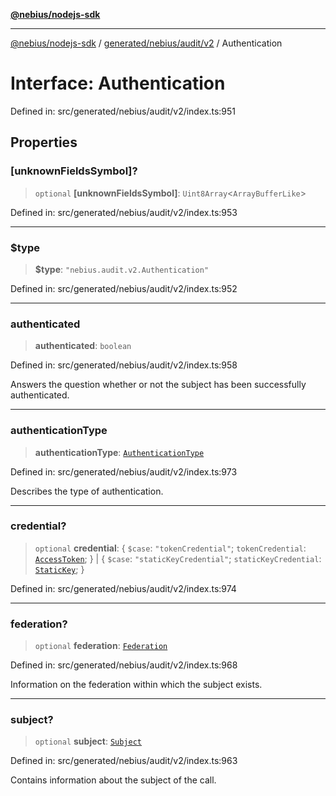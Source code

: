 [**@nebius/nodejs-sdk**](../../../../../README.md)

---

[@nebius/nodejs-sdk](../../../../../README.md) / [generated/nebius/audit/v2](../README.md) / Authentication

# Interface: Authentication

Defined in: src/generated/nebius/audit/v2/index.ts:951

## Properties

### \[unknownFieldsSymbol\]?

> `optional` **\[unknownFieldsSymbol\]**: `Uint8Array`\<`ArrayBufferLike`\>

Defined in: src/generated/nebius/audit/v2/index.ts:953

---

### $type

> **$type**: `"nebius.audit.v2.Authentication"`

Defined in: src/generated/nebius/audit/v2/index.ts:952

---

### authenticated

> **authenticated**: `boolean`

Defined in: src/generated/nebius/audit/v2/index.ts:958

Answers the question whether or not the subject has been successfully authenticated.

---

### authenticationType

> **authenticationType**: [`AuthenticationType`](../type-aliases/AuthenticationType.md)

Defined in: src/generated/nebius/audit/v2/index.ts:973

Describes the type of authentication.

---

### credential?

> `optional` **credential**: \{ `$case`: `"tokenCredential"`; `tokenCredential`: [`AccessToken`](AccessToken.md); \} \| \{ `$case`: `"staticKeyCredential"`; `staticKeyCredential`: [`StaticKey`](StaticKey.md); \}

Defined in: src/generated/nebius/audit/v2/index.ts:974

---

### federation?

> `optional` **federation**: [`Federation`](Federation.md)

Defined in: src/generated/nebius/audit/v2/index.ts:968

Information on the federation within which the subject exists.

---

### subject?

> `optional` **subject**: [`Subject`](Subject.md)

Defined in: src/generated/nebius/audit/v2/index.ts:963

Contains information about the subject of the call.
